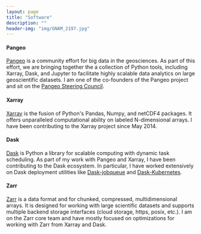 ```yaml
---
layout: page
title: "Software"
description: ""
header-img: "img/GNAM_2197.jpg"
---
```


#### Pangeo
[Pangeo](https://pangeo.io) is a community effort for big data in the geosciences. As part of this effort, we are bringing together the a collection of Python tools, including Xarray, Dask, and Jupyter to facilitate highly scalable data analytics on large geoscientific datasets. I am one of the co-founders of the Pangeo project and sit on the [Pangeo Steering Council](https://github.com/pangeo-data/governance).

#### Xarray

[Xarray](http://xarray.pydata.org) is the fusion of Python's Pandas, Numpy, and netCDF4 packages. It offers unparalleled computational ability on labeled N-dimensional arrays. I have been contributing to the Xarray project since May 2014.

#### Dask
[Dask](https://dask.org/) is Python a library for scalable computing with dynamic task scheduling. As part of my work with Pangeo and Xarray, I have been contributing to the Dask ecosystem. In particular, I have worked extensively on Dask deployment utilities like [Dask-jobqueue](https://jobqueue.dask.org/en/latest/) and [Dask-Kubernetes](https://kubernetes.dask.org/en/latest/).

#### Zarr

[Zarr](https://zarr.dev) is a data format and for chunked, compressed, multidimensional arrays. It is designed for working with large scientific datasets and supports multiple backend storage interfaces (cloud storage, https, posix, etc.). I am on the Zarr core team and have mostly focused on optimizations for working with Zarr from Xarray and Dask.
